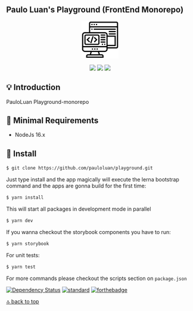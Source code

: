 ## Paulo Luan's Playground (FrontEnd Monorepo)

<span id="top"></span>

<p align="center">
    <a href="#"><img src="https://github.com/pauloluan/assets/blob/master/back.png?raw=true" width="100"></a>
</p>

<p align="center">
    <a href="https://github.com/PauloLuan/playground/actions/workflows/ci.yml"><img src="https://img.shields.io/github/workflow/status/pauloluan/playground/ci?style=for-the-badge"></a>
    <a href="https://pt-br.reactjs.org/"><img src="https://img.shields.io/badge/ReactJS-17.x-blue?style=for-the-badge"></a>
    <a href="https://nodejs.org/en/"><img src="https://img.shields.io/badge/Node-16.x-green?style=for-the-badge"></a>
</p>

## 💡 Introduction

PauloLuan Playground-monorepo

## 📝 Minimal Requirements

- NodeJs 16.x

## 🚀 Install

```sh
$ git clone https://github.com/pauloluan/playground.git
```

Just type install and the app magically will execute the lerna bootstrap command and the apps are gonna build for the first time: 

```sh
$ yarn install
```

This will start all packages in development mode in parallel

```sh
$ yarn dev
```

If you wanna checkout the storybook components you have to run:

```sh
$ yarn storybook
```

For unit tests:

```sh
$ yarn test
```

For more commands please checkout the scripts section on `package.json`

[![Dependency Status][daviddm-image]][daviddm-url] [![standard][standard-image]][standard-url] [![forthebadge][itworks-image]][itworks-url]

[daviddm-image]: https://img.shields.io/david/pauloluan/playground.svg?style=for-the-badge
[daviddm-url]: https://david-dm.org/pauloluan/playground
[standard-image]: https://img.shields.io/badge/code%20style-standard-brightgreen.svg?style=for-the-badge
[standard-url]: http://npm.im/standard
[itworks-image]: https://forthebadge.com/images/badges/it-works-why.svg
[itworks-url]: https://forthebadge.com

[🔝 back to top](#top)
